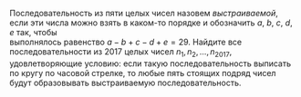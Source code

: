 Последовательность из пяти целых чисел назовем <i>выстраиваемой</i>, 
если эти числа можно взять в каком-то порядке и обозначить $a$, $b$, $c$, $d$, $e$ так, чтобы  
выполнялось равенство $a-b+c-d+e=29$. Найдите все последовательности из $2017$ целых чисел $n_1,n_2,\ldots,n_{2017}$, удовлетворяющие условию:
если такую последовательность выписать по кругу по часовой стрелке, то любые пять стоящих подряд чисел будут образовывать выстраиваемую последовательность.